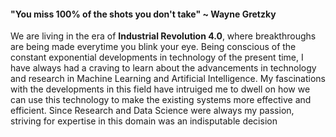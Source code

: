 #### "You miss 100% of the shots you don't take" ~ Wayne Gretzky

We are living in the era of **Industrial Revolution 4.0**,  where breakthroughs are being made everytime you blink your eye. Being conscious of the constant exponential developments in technology of the present time, I have always had a craving to learn about the advancements in technology and research in Machine Learning and Artificial Intelligence. My fascinations with the developments in this field have intruiged me to dwell on how we can use this technology to make the existing systems more effective and efficient. Since Research and Data Science were always my passion, striving for expertise in this domain was an indisputable decision 